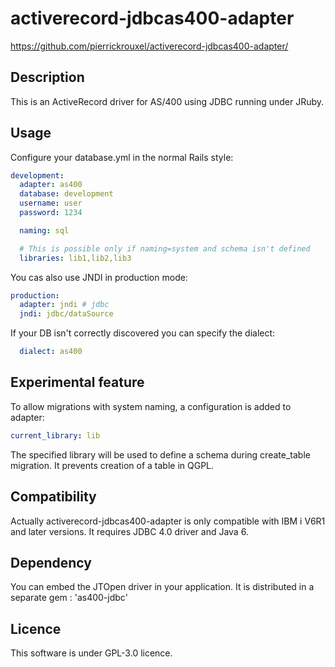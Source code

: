 # activerecord-jdbcas400-adapter

https://github.com/pierrickrouxel/activerecord-jdbcas400-adapter/

## Description

This is an ActiveRecord driver for AS/400 using JDBC running under JRuby.

## Usage

Configure your database.yml in the normal Rails style:
```yml
development:
  adapter: as400
  database: development
  username: user
  password: 1234

  naming: sql

  # This is possible only if naming=system and schema isn't defined
  libraries: lib1,lib2,lib3
```

You cas also use JNDI in production mode:
```yml
production:
  adapter: jndi # jdbc
  jndi: jdbc/dataSource
```

If your DB isn't correctly discovered you can specify the dialect:
```yml
  dialect: as400
```

## Experimental feature

To allow migrations with system naming, a configuration is added to adapter:

```yml
current_library: lib
```

The specified library will be used to define a schema during create_table migration.
It prevents creation of a table in QGPL.

## Compatibility

Actually activerecord-jdbcas400-adapter is only compatible with IBM i V6R1 and later versions.
It requires JDBC 4.0 driver and Java 6.

## Dependency

You can embed the JTOpen driver in your application. It is distributed in a separate gem : 'as400-jdbc'

## Licence

This software is under GPL-3.0 licence.